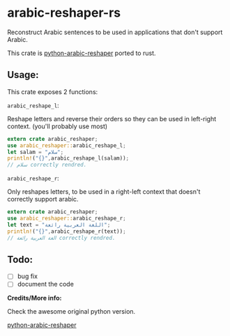 # arabic-reshaper-rs

Reconstruct Arabic sentences to be used in applications that don't support Arabic.

This crate is [python-arabic-reshaper](https://github.com/mpcabd/python-arabic-reshaper) ported to rust. 

## Usage:

This crate exposes 2 functions:

`arabic_reshape_l`:

Reshape letters and reverse their orders so they can be used in left-right context. (you'll probably use most)

```rust
extern crate arabic_reshaper;
use arabic_reshaper::arabic_reshape_l;
let salam = "سلام";
println!("{}",arabic_reshape_l(salam));
// سلام correctly rendred.
```

`arabic_reshape_r`:

Only reshapes letters, to be used in a right-left context that doesn't correctly support arabic.

```rust
extern crate arabic_reshaper;
use arabic_reshaper::arabic_reshape_r;
let text = "اللغة العربية رائعة";
println!("{}",arabic_reshape_r(text));
// الغة العربية رائعة correctly rendred.
```

## Todo:

- [ ] bug fix
- [ ] document the code

**Credits/More info:**

Check the awesome original python version.

[python-arabic-reshaper](https://github.com/mpcabd/python-arabic-reshaper)

